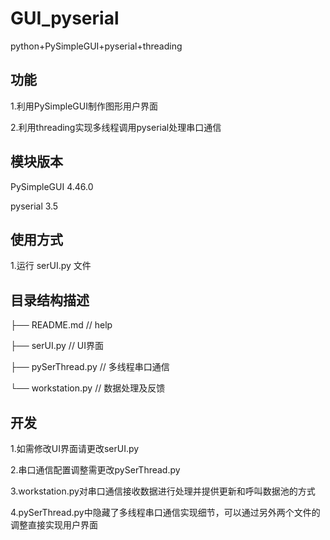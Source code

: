 # GUI_pyserial
python+PySimpleGUI+pyserial+threading

## 功能

1.利用PySimpleGUI制作图形用户界面

2.利用threading实现多线程调用pyserial处理串口通信

## 模块版本

PySimpleGUI 4.46.0

pyserial 3.5

## 使用方式

1.运行 serUI.py 文件

## 目录结构描述

├── README.md          // help

├── serUI.py           // UI界面

├── pySerThread.py     // 多线程串口通信

└── workstation.py     // 数据处理及反馈

## 开发

1.如需修改UI界面请更改serUI.py

2.串口通信配置调整需更改pySerThread.py

3.workstation.py对串口通信接收数据进行处理并提供更新和呼叫数据池的方式

4.pySerThread.py中隐藏了多线程串口通信实现细节，可以通过另外两个文件的调整直接实现用户界面

